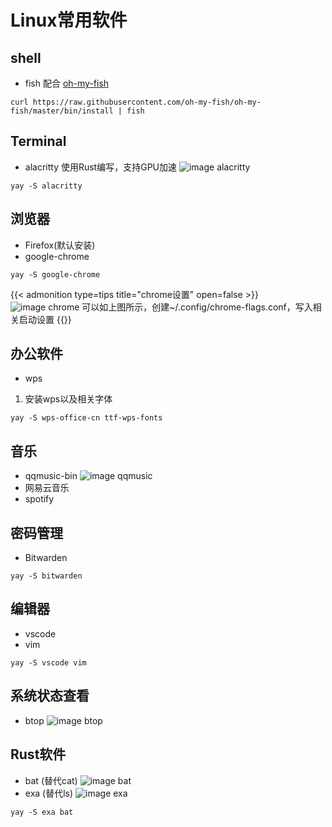 # Linux常用软件

<!--more-->
## shell
- fish 配合 <a href="https://github.com/oh-my-fish/oh-my-fish" target="_blank">oh-my-fish</a>
```shell
curl https://raw.githubusercontent.com/oh-my-fish/oh-my-fish/master/bin/install | fish
```

## Terminal
- alacritty
    使用Rust编写，支持GPU加速
![image alacritty](https://yzf.qq.com/fsnb/kf-file/kf_pic/20220601/KFPIC_kfh5f4acbd1f53259b_h5a982290008951797aa65575cc3_WXIMAGE_140530b29fd04aee841bdeaadb3927ba.png)
```shell
yay -S alacritty
```

## 浏览器
- Firefox(默认安装)
- google-chrome

```shell
yay -S google-chrome
```

{{< admonition type=tips title="chrome设置" open=false >}}
![image chrome](https://yzf.qq.com/fsnb/kf-file/kf_pic/20220601/KFPIC_kfh5a3cb01f7aee465_h515bb258c520e4243086f75eef4_WXIMAGE_df1dd95825204890b2283e5c3ac82989.png)
可以如上图所示，创建~/.config/chrome-flags.conf，写入相关启动设置
{{</admonition>}}

## 办公软件
- wps
1. 安装wps以及相关字体
```shell
yay -S wps-office-cn ttf-wps-fonts
```

## 音乐
- qqmusic-bin
![image qqmusic](https://yzf.qq.com/fsnb/kf-file/kf_pic/20220601/KFPIC_kfh51b1245fc85b011_h5659498391de45acbe217396ce0_WXIMAGE_5e80368dcb804a05bb0b50fd2bad7a09.png)
- 网易云音乐
- spotify

## 密码管理
- Bitwarden
```
yay -S bitwarden
```

## 编辑器
- vscode
- vim
```shell
yay -S vscode vim
```

## 系统状态查看
- btop
![image btop](https://yzf.qq.com/fsnb/kf-file/kf_pic/20220601/KFPIC_kfh5845e640fd6d24e_h5ad7a39692a5a2f194d1196f56d_WXIMAGE_ace3f6664d60470ab35c1842e20aafd2.png)

## Rust软件
- bat (替代cat)
![image bat](https://yzf.qq.com/fsnb/kf-file/kf_pic/20220601/KFPIC_kfh5a095b33739e919_h52c6ef768c5b8b8e124838d59c1_WXIMAGE_ab7222e1feb9409ab97434cf3de3ca1c.png)
- exa (替代ls)
![image exa](https://yzf.qq.com/fsnb/kf-file/kf_pic/20220601/KFPIC_kfh5638f3bf7f68fc3_h59e0e8184f5533b2c7f20918abc_WXIMAGE_858eb5e366eb48c1ad7946d4259f2e96.png)

```shell
yay -S exa bat
```



